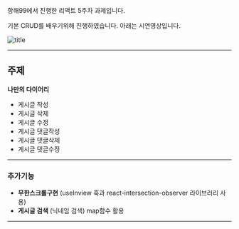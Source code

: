 항해99에서 진행한 리액트 5주차 과제입니다.

기본 CRUD를 배우기위해 진행하였습니다.
아래는 시연영상입니다.

![title](https://user-images.githubusercontent.com/113953473/198820113-57754e89-6904-4f0c-bce5-4a26401afda5.gif)

---

## 주제

**나만의 다이어리**

- 게시글 작성
- 게시글 삭제
- 게시글 수정
- 게시글 댓글작성
- 게시글 댓글삭제
- 게시글 댓글수정

---

### 추가기능

- **무한스크롤구현** (useInview 훅과 react-intersection-observer 라이브러리 사용)
- **게시글 검색** (닉네임 검색) map함수 활용

---
